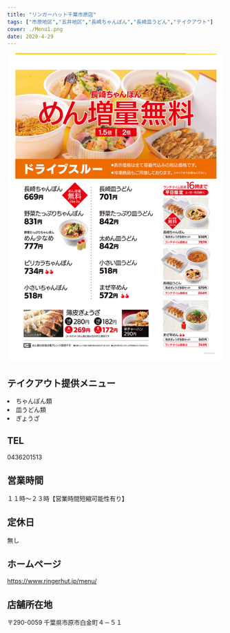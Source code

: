 ```yaml
---
title: "リンガーハット千葉市原店"
tags: ["市原地区","五井地区","長崎ちゃんぽん","長崎皿うどん","テイクアウト"]
cover: ./Menu1.png
date: 2020-4-29
---
```

![メニュー画像](./Menu1.png)
<p>
<h2>テイクアウト提供メニュー</h2>
<li>ちゃんぽん類</li>
<li>皿うどん類</li>
<li>ぎょうざ</li>
</p>
<p>
<h2>TEL</h2>
0436201513
</p>
<p>
<h2>営業時間</h2>
１１時〜２３時【営業時間短縮可能性有り】
</p>
<p>
<h2>定休日</h2>
無し
</p>
<p>
<h2>ホームページ</h2>
<a href="https://www.ringerhut.jp/menu/">https://www.ringerhut.jp/menu/</a>
</p>
<p>
<h2>店舗所在地</h2>
〒290-0059
千葉県市原市白金町４－５１
</p>

